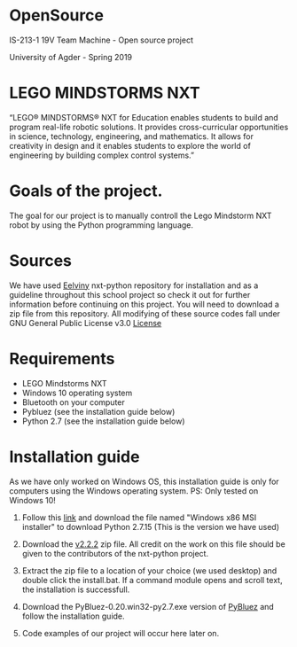 # OpenSource
IS-213-1 19V Team Machine - Open source project

University of Agder - Spring 2019

# LEGO MINDSTORMS NXT

“LEGO® MINDSTORMS® NXT for Education enables students to build and program
real-life robotic solutions. It provides cross-curricular
opportunities in science, technology, engineering, and
mathematics. It allows for creativity in design and it
enables students to explore the world of engineering by
building complex control systems.”

# Goals of the project.

The goal for our project is to manually controll the Lego Mindstorm NXT
robot by using the Python programming language.

# Sources

We have used [Eelviny](https://github.com/Eelviny/nxt-python) nxt-python repository for installation
and as a guideline throughout this school project so check it out for further information
before continuing on this project. You will need to download a zip file from this repository. All modifying of these
source codes fall under GNU General Public License v3.0 [License](https://github.com/Eelviny/nxt-python/blob/master/LICENSE)

# Requirements

- LEGO Mindstorms NXT
- Windows 10 operating system 
- Bluetooth on your computer
- Pybluez (see the installation guide below)
- Python 2.7 (see the installation guide below)

# Installation guide

As we have only worked on Windows OS, this installation guide is only for computers using
the Windows operating system.
PS: Only tested on Windows 10!

1. Follow this [link](https://www.python.org/downloads/release/python-2715/) and download
the file named "Windows x86 MSI installer" to download Python 2.7.15 (This is the version
we have used)

2. Download the [v2.2.2](https://github.com/Eelviny/nxt-python/releases) zip file.
All credit on the work on this file should be given to the contributors of the nxt-python project.

3. Extract the zip file to a location of your choice (we used desktop) and double click the install.bat.
If a command module opens and scroll text, the installation is successfull.

4. Download the PyBluez-0.20.win32-py2.7.exe version of [PyBluez](https://code.google.com/archive/p/pybluez/downloads)
and follow the installation guide.

5. Code examples of our project will occur here later on.
